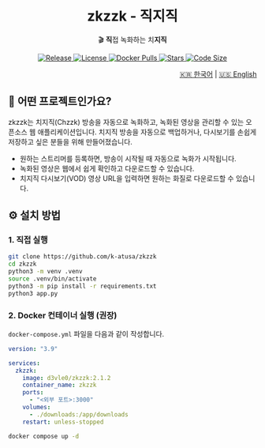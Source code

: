 <h1 align=center>zkzzk - 직지직</h1>

<p align=center>🎬 <strong>직</strong>접 녹화하는 치<strong>지직</strong></p>

<p align="center">
  <a href="https://github.com/k-atusa/zkzzk/releases">
    <img src="https://img.shields.io/github/v/release/k-atusa/zkzzk?style=flat-square" alt="Release">
  </a>
  <a href="https://github.com/k-atusa/zkzzk/blob/main/LICENSE">
    <img src="https://img.shields.io/github/license/k-atusa/zkzzk?style=flat-square" alt="License">
  </a>
  <a href="https://hub.docker.com/r/d3vle0/zkzzk">
    <img src="https://img.shields.io/docker/pulls/d3vle0/zkzzk?style=flat-square" alt="Docker Pulls">
  </a>
  <a href="https://github.com/k-atusa/zkzzk/stargazers">
    <img src="https://img.shields.io/github/stars/k-atusa/zkzzk?style=flat-square" alt="Stars">
  </a>
  <a href="https://img.shields.io/github/languages/code-size/k-atusa/zkzzk?style=flat-square">
    <img src="https://img.shields.io/github/languages/code-size/k-atusa/zkzzk?style=flat-square" alt="Code Size">
  </a>
</p>

<p align="right">
  <a href="README-ko.md">🇰🇷 한국어</a> | <a href="README.md">🇺🇸 English</a>
</p>

## 🤔 어떤 프로젝트인가요?

zkzzk는 치지직(Chzzk) 방송을 자동으로 녹화하고, 녹화된 영상을 관리할 수 있는 오픈소스 웹 애플리케이션입니다. 치지직 방송을 자동으로 백업하거나, 다시보기를 손쉽게 저장하고 싶은 분들을 위해 만들어졌습니다.

- 원하는 스트리머를 등록하면, 방송이 시작될 때 자동으로 녹화가 시작됩니다.
- 녹화된 영상은 웹에서 쉽게 확인하고 다운로드할 수 있습니다.
- 치지직 다시보기(VOD) 영상 URL을 입력하면 원하는 화질로 다운로드할 수 있습니다.

## ⚙️ 설치 방법

### 1. 직접 실행

```sh
git clone https://github.com/k-atusa/zkzzk
cd zkzzk
python3 -m venv .venv
source .venv/bin/activate
python3 -m pip install -r requirements.txt
python3 app.py
```

### 2. Docker 컨테이너 실행 (권장)

`docker-compose.yml` 파일을 다음과 같이 작성합니다.

```yml
version: "3.9"

services:
  zkzzk:
    image: d3vle0/zkzzk:2.1.2
    container_name: zkzzk
    ports:
      - "<외부 포트>:3000"
    volumes:
      - ./downloads:/app/downloads
    restart: unless-stopped
```

```sh
docker compose up -d
```
